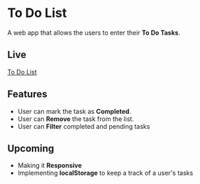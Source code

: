 # To Do List

A web app that allows the users to enter their **To Do Tasks**.

## Live 
[To Do List](https://himadri-todo-list.netlify.app/)

## Features

- User can mark the task as **Completed**.
- User can **Remove** the task from the list.
- User can **Filter** completed and pending tasks

## Upcoming

- Making it **Responsive**
- Implementing **localStorage** to keep a track of a user's tasks
